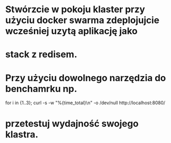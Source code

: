# Stwórzcie w pokoju klaster przy użyciu docker swarma zdeplojujcie wcześniej uzytą aplikację jako 
# stack z redisem. 

# Przy użyciu dowolnego narzędzia do benchamrku  np.
for i in {1..3}; curl -s -w "%{time_total}\n" -o /dev/null http://localhost:8080/ 
# przetestuj wydajność swojego klastra. 